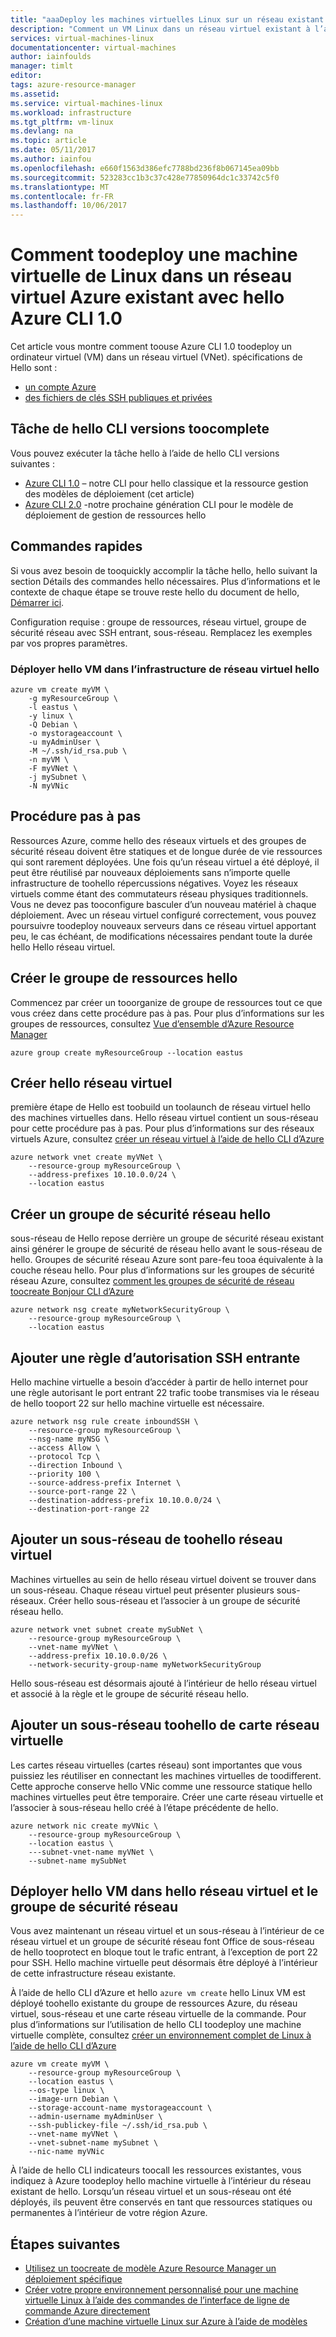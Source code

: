 ```yaml
---
title: "aaaDeploy les machines virtuelles Linux sur un réseau existant avec Azure CLI 1.0 | Documents Microsoft"
description: "Comment un VM Linux dans un réseau virtuel existant à l’aide de toodeploy hello Azure CLI 1.0"
services: virtual-machines-linux
documentationcenter: virtual-machines
author: iainfoulds
manager: timlt
editor: 
tags: azure-resource-manager
ms.assetid: 
ms.service: virtual-machines-linux
ms.workload: infrastructure
ms.tgt_pltfrm: vm-linux
ms.devlang: na
ms.topic: article
ms.date: 05/11/2017
ms.author: iainfou
ms.openlocfilehash: e660f1563d386efc7788bd236f8b067145ea09bb
ms.sourcegitcommit: 523283cc1b3c37c428e77850964dc1c33742c5f0
ms.translationtype: MT
ms.contentlocale: fr-FR
ms.lasthandoff: 10/06/2017
---
```

# <a name="how-toodeploy-a-linux-virtual-machine-into-an-existing-azure-virtual-network-with-hello-azure-cli-10"></a>Comment toodeploy une machine virtuelle de Linux dans un réseau virtuel Azure existant avec hello Azure CLI 1.0

Cet article vous montre comment toouse Azure CLI 1.0 toodeploy un ordinateur virtuel (VM) dans un réseau virtuel (VNet). spécifications de Hello sont :

- [un compte Azure](https://azure.microsoft.com/pricing/free-trial/)
- [des fichiers de clés SSH publiques et privées](mac-create-ssh-keys.md)


## <a name="cli-versions-toocomplete-hello-task"></a>Tâche de hello CLI versions toocomplete
Vous pouvez exécuter la tâche hello à l’aide de hello CLI versions suivantes :

- [Azure CLI 1.0](#quick-commands) – notre CLI pour hello classique et la ressource gestion des modèles de déploiement (cet article)
- [Azure CLI 2.0](deploy-linux-vm-into-existing-vnet-using-cli.md) -notre prochaine génération CLI pour le modèle de déploiement de gestion de ressources hello


## <a name="quick-commands"></a>Commandes rapides

Si vous avez besoin de tooquickly accomplir la tâche hello, hello suivant la section Détails des commandes hello nécessaires. Plus d’informations et le contexte de chaque étape se trouve reste hello du document de hello, [Démarrer ici](deploy-linux-vm-into-existing-vnet-using-cli.md#detailed-walkthrough).

Configuration requise : groupe de ressources, réseau virtuel, groupe de sécurité réseau avec SSH entrant, sous-réseau. Remplacez les exemples par vos propres paramètres.

### <a name="deploy-hello-vm-into-hello-virtual-network-infrastructure"></a>Déployer hello VM dans l’infrastructure de réseau virtuel hello

```azurecli
azure vm create myVM \
    -g myResourceGroup \
    -l eastus \
    -y linux \
    -Q Debian \
    -o mystorageaccount \
    -u myAdminUser \
    -M ~/.ssh/id_rsa.pub \
    -n myVM \
    -F myVNet \
    -j mySubnet \
    -N myVNic
```

## <a name="detailed-walkthrough"></a>Procédure pas à pas

Ressources Azure, comme hello des réseaux virtuels et des groupes de sécurité réseau doivent être statiques et de longue durée de vie ressources qui sont rarement déployées. Une fois qu’un réseau virtuel a été déployé, il peut être réutilisé par nouveaux déploiements sans n’importe quelle infrastructure de toohello répercussions négatives. Voyez les réseaux virtuels comme étant des commutateurs réseau physiques traditionnels. Vous ne devez pas tooconfigure basculer d’un nouveau matériel à chaque déploiement. Avec un réseau virtuel configuré correctement, vous pouvez poursuivre toodeploy nouveaux serveurs dans ce réseau virtuel apportant peu, le cas échéant, de modifications nécessaires pendant toute la durée hello Hello réseau virtuel.

## <a name="create-hello-resource-group"></a>Créer le groupe de ressources hello

Commencez par créer un tooorganize de groupe de ressources tout ce que vous créez dans cette procédure pas à pas. Pour plus d’informations sur les groupes de ressources, consultez [Vue d’ensemble d’Azure Resource Manager](../../azure-resource-manager/resource-group-overview.md)

```azurecli
azure group create myResourceGroup --location eastus
```

## <a name="create-hello-vnet"></a>Créer hello réseau virtuel

première étape de Hello est toobuild un toolaunch de réseau virtuel hello des machines virtuelles dans. Hello réseau virtuel contient un sous-réseau pour cette procédure pas à pas. Pour plus d’informations sur des réseaux virtuels Azure, consultez [créer un réseau virtuel à l’aide de hello CLI d’Azure](../../virtual-network/virtual-networks-create-vnet-arm-cli.md)

```azurecli
azure network vnet create myVNet \
    --resource-group myResourceGroup \
    --address-prefixes 10.10.0.0/24 \
    --location eastus
```

## <a name="create-hello-network-security-group"></a>Créer un groupe de sécurité réseau hello

sous-réseau de Hello repose derrière un groupe de sécurité réseau existant ainsi générer le groupe de sécurité de réseau hello avant le sous-réseau de hello. Groupes de sécurité réseau Azure sont pare-feu tooa équivalente à la couche réseau hello. Pour plus d’informations sur les groupes de sécurité réseau Azure, consultez [comment les groupes de sécurité de réseau toocreate Bonjour CLI d’Azure](../../virtual-network/virtual-networks-create-nsg-arm-cli.md)

```azurecli
azure network nsg create myNetworkSecurityGroup \
    --resource-group myResourceGroup \
    --location eastus
```

## <a name="add-an-inbound-ssh-allow-rule"></a>Ajouter une règle d’autorisation SSH entrante

Hello machine virtuelle a besoin d’accéder à partir de hello internet pour une règle autorisant le port entrant 22 trafic toobe transmises via le réseau de hello tooport 22 sur hello machine virtuelle est nécessaire.

```azurecli
azure network nsg rule create inboundSSH \
    --resource-group myResourceGroup \
    --nsg-name myNSG \
    --access Allow \
    --protocol Tcp \
    --direction Inbound \
    --priority 100 \
    --source-address-prefix Internet \
    --source-port-range 22 \
    --destination-address-prefix 10.10.0.0/24 \
    --destination-port-range 22
```

## <a name="add-a-subnet-toohello-vnet"></a>Ajouter un sous-réseau de toohello réseau virtuel

Machines virtuelles au sein de hello réseau virtuel doivent se trouver dans un sous-réseau. Chaque réseau virtuel peut présenter plusieurs sous-réseaux. Créer hello sous-réseau et l’associer à un groupe de sécurité réseau hello.

```azurecli
azure network vnet subnet create mySubNet \
    --resource-group myResourceGroup \
    --vnet-name myVNet \
    --address-prefix 10.10.0.0/26 \
    --network-security-group-name myNetworkSecurityGroup
```

Hello sous-réseau est désormais ajouté à l’intérieur de hello réseau virtuel et associé à la règle et le groupe de sécurité réseau hello.


## <a name="add-a-vnic-toohello-subnet"></a>Ajouter un sous-réseau toohello de carte réseau virtuelle

Les cartes réseau virtuelles (cartes réseau) sont importantes que vous puissiez les réutiliser en connectant les machines virtuelles de toodifferent. Cette approche conserve hello VNic comme une ressource statique hello machines virtuelles peut être temporaire. Créer une carte réseau virtuelle et l’associer à sous-réseau hello créé à l’étape précédente de hello.

```azurecli
azure network nic create myVNic \
    --resource-group myResourceGroup \
    --location eastus \
    ---subnet-vnet-name myVNet \
    --subnet-name mySubNet
```

## <a name="deploy-hello-vm-into-hello-vnet-and-nsg"></a>Déployer hello VM dans hello réseau virtuel et le groupe de sécurité réseau

Vous avez maintenant un réseau virtuel et un sous-réseau à l’intérieur de ce réseau virtuel et un groupe de sécurité réseau font Office de sous-réseau de hello tooprotect en bloque tout le trafic entrant, à l’exception de port 22 pour SSH. Hello machine virtuelle peut désormais être déployé à l’intérieur de cette infrastructure réseau existante.

À l’aide de hello CLI d’Azure et hello `azure vm create` hello Linux VM est déployé toohello existante du groupe de ressources Azure, du réseau virtuel, sous-réseau et une carte réseau virtuelle de la commande. Pour plus d’informations sur l’utilisation de hello CLI toodeploy une machine virtuelle complète, consultez [créer un environnement complet de Linux à l’aide de hello CLI d’Azure](create-cli-complete.md)

```azurecli
azure vm create myVM \
    --resource-group myResourceGroup \
    --location eastus \
    --os-type linux \
    --image-urn Debian \
    --storage-account-name mystorageaccount \
    --admin-username myAdminUser \
    --ssh-publickey-file ~/.ssh/id_rsa.pub \
    --vnet-name myVNet \
    --vnet-subnet-name mySubnet \
    --nic-name myVNic
```

À l’aide de hello CLI indicateurs toocall les ressources existantes, vous indiquez à Azure toodeploy hello machine virtuelle à l’intérieur du réseau existant de hello. Lorsqu’un réseau virtuel et un sous-réseau ont été déployés, ils peuvent être conservés en tant que ressources statiques ou permanentes à l’intérieur de votre région Azure.  

## <a name="next-steps"></a>Étapes suivantes

* [Utilisez un toocreate de modèle Azure Resource Manager un déploiement spécifique](../windows/cli-deploy-templates.md)
* [Créer votre propre environnement personnalisé pour une machine virtuelle Linux à l’aide des commandes de l’interface de ligne de commande Azure directement](create-cli-complete.md)
* [Création d’une machine virtuelle Linux sur Azure à l’aide de modèles](create-ssh-secured-vm-from-template.md)
